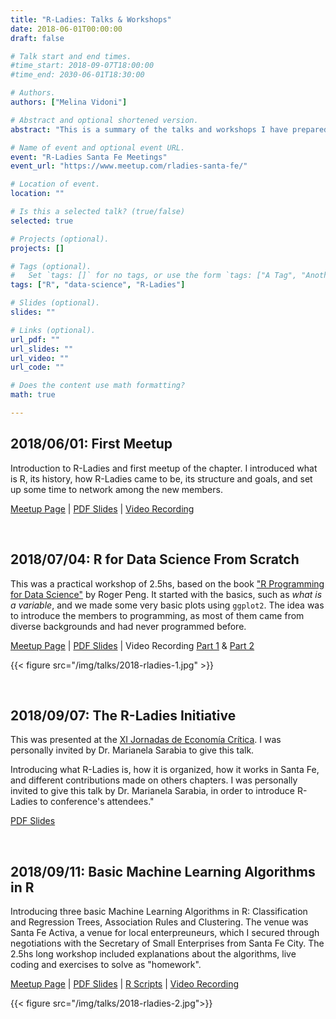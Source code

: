```yaml
---
title: "R-Ladies: Talks & Workshops"
date: 2018-06-01T00:00:00
draft: false

# Talk start and end times.
#time_start: 2018-09-07T18:00:00
#time_end: 2030-06-01T18:30:00

# Authors.
authors: ["Melina Vidoni"]

# Abstract and optional shortened version.
abstract: "This is a summary of the talks and workshops I have prepared for R-Ladies Santa Fe chapter. Some of them are Workshops, others are basic presentations. All of them were presented in Spanish."

# Name of event and optional event URL.
event: "R-Ladies Santa Fe Meetings"
event_url: "https://www.meetup.com/rladies-santa-fe/"

# Location of event.
location: ""

# Is this a selected talk? (true/false)
selected: true

# Projects (optional).
projects: []

# Tags (optional).
#   Set `tags: []` for no tags, or use the form `tags: ["A Tag", "Another Tag"]` for one or more tags.
tags: ["R", "data-science", "R-Ladies"]

# Slides (optional).
slides: ""

# Links (optional).
url_pdf: ""
url_slides: ""
url_video: ""
url_code: ""

# Does the content use math formatting?
math: true

---
```


## 2018/06/01: First Meetup
Introduction to R-Ladies and first meetup of the chapter. I introduced what is R, its history, how R-Ladies came to be, its structure and goals, and set up some time to network among the new members.

[Meetup Page](https://www.meetup.com/es/rladies-santa-fe/events/250907258/) | [PDF Slides](https://github.com/rladies/meetup-presentations_santafe/blob/master/eventos/2018/01-Junio/Slides%20-%20Bienvenida%20a%20R-Ladies%20Santa%20Fe.pdf) | [Video Recording](https://www.youtube.com/watch?v=0NGJ7w7mSdQ)


<br />

## 2018/07/04: R for Data Science From Scratch
This was a practical workshop of 2.5hs, based on the book ["R Programming for Data Science"](https://bookdown.org/rdpeng/rprogdatascience/) by Roger Peng. It started with the basics, such as _what is a variable_, and we made some very basic plots using `ggplot2`. The idea was to introduce the members to programming, as most of them came from diverse backgrounds and had never programmed before.

[Meetup Page](https://www.meetup.com/es/rladies-santa-fe/events/251896964/) | [PDF Slides](https://github.com/rladies/meetup-presentations_santafe/blob/master/eventos/2018/03-Julio/Slides-TallerR.pdf) | Video Recording [Part 1](https://www.youtube.com/watch?v=WFtJ5K4XAWY) & [Part 2](https://www.youtube.com/watch?v=L0uR1q9QN9c)

{{< figure src="/img/talks/2018-rladies-1.jpg" >}}   



<br />

## 2018/09/07: The R-Ladies Initiative
This was presented at the [XI Jornadas de Economía Crítica](http://www.sociedadeconomiacritica.org/proximas-jec/xi-jec-primera-circular/). I was personally invited by Dr. Marianela Sarabia to give this talk.

Introducing what R-Ladies is, how it is organized, how it works in Santa Fe, and different contributions made on others chapters. I was personally invited to give this talk by Dr. Marianela Sarabia, in order to introduce R-Ladies to conference's attendees."


[PDF Slides](https://github.com/rladies/meetup-presentations_santafe/blob/master/eventos/2018/05-Septiembre/JEC/Presentaci%C3%B3n_RLadies_JEC.pdf)



<br />

## 2018/09/11: Basic Machine Learning Algorithms in R
Introducing three basic Machine Learning Algorithms in R: Classification and Regression Trees, Association Rules and Clustering. The venue was Santa Fe Activa, a venue for local enterpreuneurs, which I secured through negotiations with the Secretary of Small Enterprises from Santa Fe City. The 2.5hs long workshop included explanations about the algorithms, live coding and exercises to solve as "homework".

[Meetup Page](https://www.meetup.com/es/rladies-santa-fe/events/252804555/) | [PDF Slides](https://github.com/rladies/meetup-presentations_santafe/blob/master/eventos/2018/05-Septiembre/Algoritmos_ML.pdf) | [R Scripts](https://github.com/rladies/meetup-presentations_santafe/blob/master/eventos/2018/05-Septiembre/TallerR-MachineLearning-Scripts.rar) | [Video Recording](https://www.youtube.com/watch?v=KLtCOeqineM)

{{< figure src="/img/talks/2018-rladies-2.jpg">}}   
